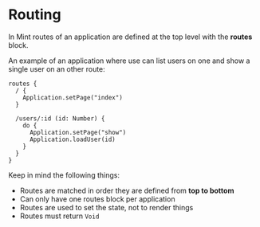 # Routing

In Mint routes of an application are defined at the top level with the **routes** block.

An example of an application where use can list users on one and show a single user on an other route:

```text
routes {
  / {
    Application.setPage("index")
  }

  /users/:id (id: Number) {
    do {
      Application.setPage("show")
      Application.loadUser(id)
    }
  }
}
```

Keep in mind the following things:

* Routes are matched in order they are defined from **top to bottom**
* Can only have one routes block per application
* Routes are used to set the state, not to render things
* Routes must return `Void`

